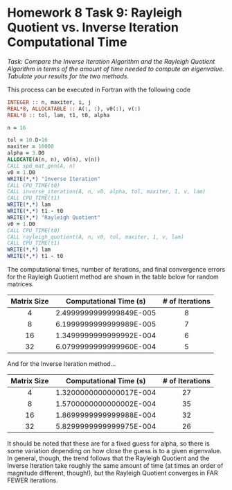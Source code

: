 # Homework 8 Task 9: Rayleigh Quotient vs. Inverse Iteration Computational Time

*Task: Compare the Inverse Iteration Algorithm and the Rayleigh Quotient Algorithm in terms of the amount of time needed to compute an eigenvalue. Tabulate your results for the two methods.*

This process can be executed in Fortran with the following code

```fortran
INTEGER :: n, maxiter, i, j
REAL*8, ALLOCATABLE :: A(:, :), v0(:), v(:)
REAL*8 :: tol, lam, t1, t0, alpha

n = 16

tol = 10.D-16
maxiter = 10000
alpha = 3.D0
ALLOCATE(A(n, n), v0(n), v(n))
CALL spd_mat_gen(A, n)
v0 = 1.D0
WRITE(*,*) "Inverse Iteration"
CALL CPU_TIME(t0)
CALL inverse_iteration(A, n, v0, alpha, tol, maxiter, 1, v, lam)
CALL CPU_TIME(t1)
WRITE(*,*) lam
WRITE(*,*) t1 - t0
WRITE(*,*) "Rayleigh Quotient"
v0 = 1.D0
CALL CPU_TIME(t0)
CALL rayleigh_quotient(A, n, v0, tol, maxiter, 1, v, lam)
CALL CPU_TIME(t1)
WRITE(*,*) lam
WRITE(*,*) t1 - t0

```

The computational times, number of iterations, and final convergence errors for the Rayleigh Quotient method are shown in the table below for random matrices.

|      Matrix Size| Computational Time (s) |   # of Iterations   |
| :--: | :--: | :--: |
|   4   | 2.4999999999999849E-005 | 8 |
|   8   |   6.1999999999999989E-005   |   7   |
|    16  | 1.3499999999999992E-004 | 6 |
|     32 | 6.0799999999999960E-004 | 5 |

And for the Inverse Iteration method...

| Matrix Size | Computational Time (s) | # of Iterations |
| :---------: | :----------------: | :-------------: |
|      4       | 1.3200000000000017E-004 | 27 |
|       8      |         1.5700000000000002E-004           |       35       |
|        16     | 1.8699999999999988E-004 | 32 |
|         32    | 5.8299999999999975E-004 | 26 |

It should be noted that these are for a fixed guess for alpha, so there is some variation depending on how close the guess is to a given eigenvalue. In general, though, the trend follows that the Rayleigh Quotient and the Inverse Iteration take roughly the same amount of time (at times an order of magnitude different, though!), but the Rayleigh Quotient converges in FAR FEWER iterations.